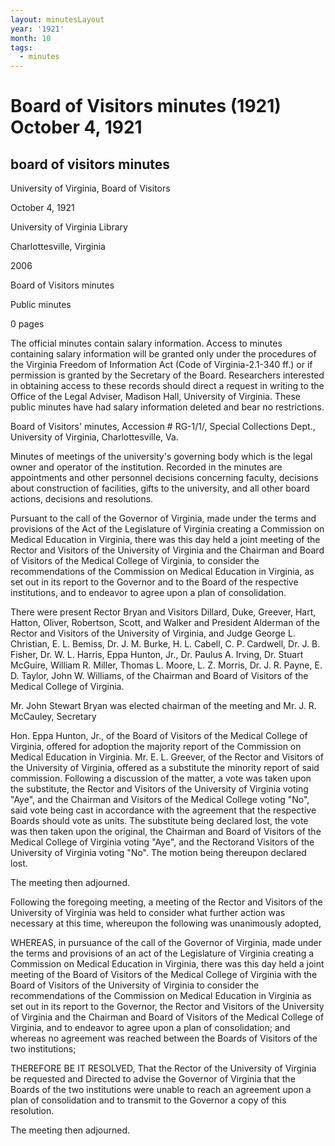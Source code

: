 ```yaml
---
layout: minutesLayout
year: '1921'
month: 10
tags:
  - minutes
---
```

Board of Visitors minutes (1921) October 4, 1921
================================================

board of visitors minutes
-------------------------

University of Virginia, Board of Visitors

October 4, 1921

University of Virginia Library

Charlottesville, Virginia

2006

Board of Visitors minutes

Public minutes

0 pages

The official minutes contain salary information. Access to minutes containing salary information will be granted only under the procedures of the Virginia Freedom of Information Act (Code of Virginia-2.1-340 ff.) or if permission is granted by the Secretary of the Board. Researchers interested in obtaining access to these records should direct a request in writing to the Office of the Legal Adviser, Madison Hall, University of Virginia. These public minutes have had salary information deleted and bear no restrictions.

Board of Visitors' minutes, Accession # RG-1/1/, Special Collections Dept., University of Virginia, Charlottesville, Va.

Minutes of meetings of the university's governing body which is the legal owner and operator of the institution. Recorded in the minutes are appointments and other personnel decisions concerning faculty, decisions about construction of facilities, gifts to the university, and all other board actions, decisions and resolutions.

Pursuant to the call of the Governor of Virginia, made under the terms and provisions of the Act of the Legislature of Virginia creating a Commission on Medical Education in Virginia, there was this day held a joint meeting of the Rector and Visitors of the University of Virginia and the Chairman and Board of Visitors of the Medical College of Virginia, to consider the recommendations of the Commission on Medical Education in Virginia, as set out in its report to the Governor and to the Board of the respective institutions, and to endeavor to agree upon a plan of consolidation.

There were present Rector Bryan and Visitors Dillard, Duke, Greever, Hart, Hatton, Oliver, Robertson, Scott, and Walker and President Alderman of the Rector and Visitors of the University of Virginia, and Judge George L. Christian, E. L. Bemiss, Dr. J. M. Burke, H. L. Cabell, C. P. Cardwell, Dr. J. B. Fisher, Dr. W. L. Harris, Eppa Hunton, Jr., Dr. Paulus A. Irving, Dr. Stuart McGuire, William R. Miller, Thomas L. Moore, L. Z. Morris, Dr. J. R. Payne, E. D. Taylor, John W. Williams, of the Chairman and Board of Visitors of the Medical College of Virginia.

Mr. John Stewart Bryan was elected chairman of the meeting and Mr. J. R. McCauley, Secretary

Hon. Eppa Hunton, Jr., of the Board of Visitors of the Medical College of Virginia, offered for adoption the majority report of the Commission on Medical Education in Virginia. Mr. E. L. Greever, of the Rector and Visitors of the University of Virginia, offered as a substitute the minority report of said commission. Following a discussion of the matter, a vote was taken upon the substitute, the Rector and Visitors of the University of Virginia voting "Aye", and the Chairman and Visitors of the Medical College voting "No", said vote being cast in accordance with the agreement that the respective Boards should vote as units. The substitute being declared lost, the vote was then taken upon the original, the Chairman and Board of Visitors of the Medical College of Virginia voting "Aye", and the Rectorand Visitors of the University of Virginia voting "No". The motion being thereupon declared lost.

The meeting then adjourned.

Following the foregoing meeting, a meeting of the Rector and Visitors of the University of Virginia was held to consider what further action was necessary at this time, whereupon the following was unanimously adopted,

WHEREAS, in pursuance of the call of the Governor of Virginia, made under the terms and provisions of an act of the Legislature of Virginia creating a Commission on Medical Education in Virginia, there was this day held a joint meeting of the Board of Visitors of the Medical College of Virginia with the Board of Visitors of the University of Virginia to consider the recommendations of the Commission on Medical Education in Virginia as set out in its report to the Governor, the Rector and Visitors of the University of Virginia and the Chairman and Board of Visitors of the Medical College of Virginia, and to endeavor to agree upon a plan of consolidation; and whereas no agreement was reached between the Boards of Visitors of the two institutions;

THEREFORE BE IT RESOLVED, That the Rector of the University of Virginia be requested and Directed to advise the Governor of Virginia that the Boards of the two institutions were unable to reach an agreement upon a plan of consolidation and to transmit to the Governor a copy of this resolution.

The meeting then adjourned.
